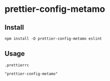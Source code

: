 # prettier-config-metamo

## Install

```
npm install -D prettier-config-metamo eslint
```

## Usage

`.prettierrc`

```
"prettier-config-metamo"
```